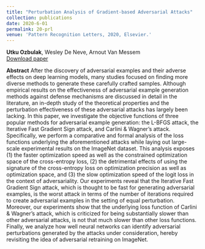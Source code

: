 ```yaml
---
title: "Perturbation Analysis of Gradient-based Adversarial Attacks"
collection: publications
date: 2020-6-01
permalink: 20-prl
venue: 'Pattern Recognition Letters, 2020, Elsevier.'
---
```

**Utku Ozbulak**, Wesley De Neve, Arnout Van Messem <br /> [Download paper](https://www.sciencedirect.com/science/article/abs/pii/S0167865520301641)

**Abstract**
After the discovery of adversarial examples and their adverse effects on deep learning models, many studies focused on finding more diverse methods to generate these carefully crafted samples. Although empirical results on the effectiveness of adversarial example generation methods against defense mechanisms are discussed in detail in the literature, an in-depth study of the theoretical properties and the perturbation effectiveness of these adversarial attacks has largely been lacking. In this paper, we investigate the objective functions of three popular methods for adversarial example generation: the L-BFGS attack, the Iterative Fast Gradient Sign attack, and Carlini & Wagner’s attack. Specifically, we perform a comparative and formal analysis of the loss functions underlying the aforementioned attacks while laying out large-scale experimental results on the ImageNet dataset. This analysis exposes (1) the faster optimization speed as well as the constrained optimization space of the cross-entropy loss, (2) the detrimental effects of using the signature of the cross-entropy loss on optimization precision as well as optimization space, and (3) the slow optimization speed of the logit loss in the context of adversariality. Our experiments reveal that the Iterative Fast Gradient Sign attack, which is thought to be fast for generating adversarial examples, is the worst attack in terms of the number of iterations required to create adversarial examples in the setting of equal perturbation. Moreover, our experiments show that the underlying loss function of Carlini & Wagner’s attack, which is criticized for being substantially slower than other adversarial attacks, is not that much slower than other loss functions. Finally, we analyze how well neural networks can identify adversarial perturbations generated by the attacks under consideration, hereby revisiting the idea of adversarial retraining on ImageNet.
